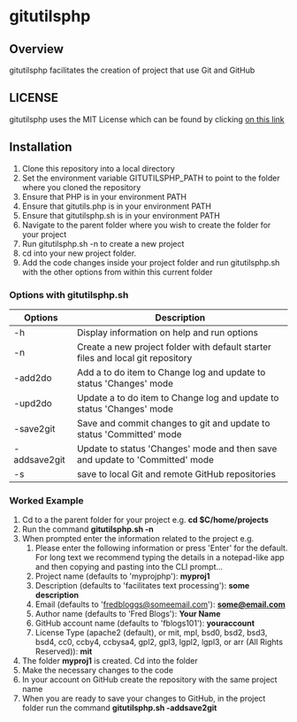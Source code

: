 # gitutilsphp

## Overview 
gitutilsphp facilitates the creation of project that use Git and GitHub

## LICENSE
gitutilsphp uses the MIT License which can be found by clicking [on this link](https://github.com/ianlow27/gitutilsphp/blob/main/LICENSE.md)

## Installation
1. Clone this repository into a local directory
1. Set the environment variable GITUTILSPHP_PATH to point to the folder where you cloned the repository
1. Ensure that PHP is in your environment PATH
1. Ensure that gitutils.php is in your environment PATH
1. Ensure that gitutilsphp.sh is in your environment PATH
1. Navigate to the parent folder where you wish to create the folder for your project
1. Run gitutilsphp.sh -n to create a new project
1. cd into your new project folder.
1. Add the code changes inside your project folder and run gitutilsphp.sh with the other options from within this current folder

### Options with gitutilsphp.sh
| Options | Description |
|---------|-------------|
|-h   |         Display information on help and run options  |
|-n    |        Create a new project folder with default starter files and local git repository |
|-add2do  |     Add a to do item to Change log and update to status 'Changes' mode |
|-upd2do   |    Update a to do item to Change log and update to status 'Changes' mode |
|-save2git  |   Save and commit changes to git and update to status 'Committed' mode |
|-addsave2git | Update to status 'Changes' mode and then save and update to 'Committed' mode |
|-s          |  save to local Git and remote GitHub repositories |

### Worked Example
1. Cd to a the parent folder for your project e.g. **cd $C/home/projects**
1. Run the command **gitutilsphp.sh -n**
1. When prompted enter the information related to the project e.g. 
    1. Please enter the following information or press 'Enter' for the default. For long text we recommend typing the details in a notepad-like app and then copying and pasting into the CLI prompt...                                
    1. Project name (defaults to 'myprojphp'): **myproj1**
    1. Description (defaults to 'facilitates text processing'): **some description**
    1. Email (defaults to 'fredbloggs@someemail.com'): **some@email.com**
    1. Author name (defaults to 'Fred Blogs'): **Your Name**
    1. GitHub account name (defaults to 'fblogs101'): **youraccount**   
    1. License Type (apache2 (default), or mit, mpl, bsd0, bsd2, bsd3, bsd4, cc0, ccby4, ccbysa4, gpl2, gpl3, lgpl2, lgpl3, or arr (All Rights Reserved)): **mit**        
1. The folder **myproj1** is created. Cd into the folder
1. Make the necessary changes to the code
1. In your account on GitHub create the repository with the same project name
1. When you are ready to save your changes to GitHub, in the project folder run the command **gitutilsphp.sh -addsave2git**


